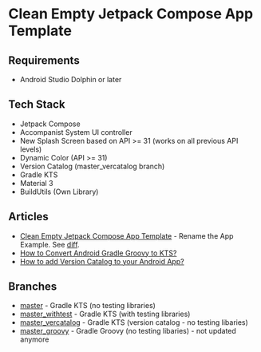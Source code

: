 # Clean Empty Jetpack Compose App Template

## Requirements
- Android Studio Dolphin or later

## Tech Stack
- Jetpack Compose
- Accompanist System UI controller
- New Splash Screen based on API >= 31 (works on all previous API levels)
- Dynamic Color (API >= 31)
- Version Catalog (master_vercatalog branch)
- Gradle KTS
- Material 3
- BuildUtils (Own Library)

## Articles
- [Clean Empty Jetpack Compose App Template](https://vtsen.hashnode.dev/clean-empty-jetpack-compose-app-template) - Rename the App Example. See [diff](https://github.com/vinchamp77/Demo_CleanEmptyCompose/commit/4f86b00ebfa04a91e830f312cfd6c442d23e885a).
- [How to Convert Android Gradle Groovy to KTS?](https://vtsen.hashnode.dev/how-to-convert-android-gradle-groovy-to-kts)
- [How to add Version Catalog to your Android App?](https://vtsen.hashnode.dev/how-to-add-version-catalog-to-your-android-app)

## Branches
- [master](https://github.com/vinchamp77/Demo_CleanEmptyCompose) - Gradle KTS (no testing libraries)
- [master_withtest](https://github.com/vinchamp77/Demo_CleanEmptyCompose/tree/master_notest) - Gradle KTS (with testing libraries)
- [master_vercatalog](https://github.com/vinchamp77/Demo_CleanEmptyCompose/tree/master_vercatalog) - Gradle KTS (version catalog - no testing libaries) 
- [master_groovy](https://github.com/vinchamp77/Demo_CleanEmptyCompose/tree/master_groovy) - Gradle Groovy (no testing libaries) - not updated anymore
